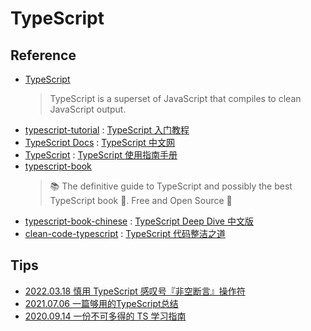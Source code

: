 # TypeScript

## Reference

- [TypeScript](https://github.com/microsoft/TypeScript)
    > TypeScript is a superset of JavaScript that compiles to clean JavaScript output.
- [typescript-tutorial](https://github.com/xcatliu/typescript-tutorial) : [TypeScript 入门教程](https://ts.xcatliu.com/)
- [TypeScript Docs](https://www.typescriptlang.org/docs) : [TypeScript 中文网](https://ts.nodejs.cn/docs/)
- [TypeScript](https://github.com/zhongsp/TypeScript) : [TypeScript 使用指南手册](https://www.patrickzhong.com/TypeScript)
- [typescript-book](https://github.com/basarat/typescript-book)
    > 📚 The definitive guide to TypeScript and possibly the best TypeScript book 📖. Free and Open Source 🌹
- [typescript-book-chinese](https://github.com/jkchao/typescript-book-chinese) : [TypeScript Deep Dive 中文版](https://jkchao.github.io/typescript-book-chinese)
- [clean-code-typescript](https://github.com/labs42io/clean-code-typescript) : [TypeScript 代码整洁之道](https://github.com/pipiliang/clean-code-typescript)

## Tips

- [2022.03.18 慎用 TypeScript 感叹号『非空断言』操作符](https://juejin.cn/post/7076293418988601375)
- [2021.07.06 一篇够用的TypeScript总结](https://juejin.cn/post/6981728323051192357)
- [2020.09.14 一份不可多得的 TS 学习指南](https://juejin.cn/post/6872111128135073806)